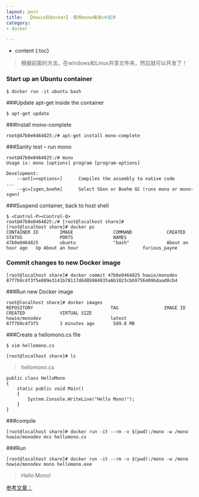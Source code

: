 ```yaml
---
layout: post
title:  【Howie玩docker】-使用mono编译c#程序
category: 
- docker  

---
```


* content
{:toc}

>根据前面的方法，在windows和Linux共享文件夹，然后就可以开发了！

### Start up an Ubuntu container

	$ docker run -it ubuntu bash


###Update apt-get inside the container


	$ apt-get update


###Install mono-complete

	root@47b0e0464825:/# apt-get install mono-complete


###Sanity test – run mono

	root@47b0e0464825:/# mono
	Usage is: mono [options] program [program-options]

	Development:
	    --aot[=<options>]      Compiles the assembly to native code
	...
	    --gc=[sgen,boehm]      Select SGen or Boehm GC (runs mono or mono-sgen)




###Suspend container, back to host shell

	$ <Control-P><Control-Q>
	root@47b0e0464825:/# [root@localhost share]#
	[root@localhost share]# docker ps
	CONTAINER ID        IMAGE               COMMAND             CREATED             STATUS              PORTS               NAMES
	47b0e0464825        ubuntu              "bash"              About an hour ago   Up About an hour                        furious_payne


### Commit changes to new Docker image

	[root@localhost share]# docker commit 47b0e0464825 howie/monodev
	87f7b9c4f3f5e809e3141b78117d6d8b984935a6b1023cbb9756409bdaad0cb4


###Run new Docker image

	root@localhost share]# docker images
	REPOSITORY                             TAG                 IMAGE ID            CREATED             VIRTUAL SIZE
	howie/monodev                          latest              87f7b9c4f3f5        3 minutes ago       589.8 MB


###Create a hellomono.cs file

`$ vim hellomono.cs`

	[root@localhost share]# ls
	
> hellomono.cs  
	
	public class HelloMono
	{
	    static public void Main()
	    {
	        System.Console.WriteLine("Hello Mono!");
	    }
	}

###compile

	[root@localhost share]# docker run -it --rm -v $(pwd):/mono -w /mono howie/monodev mcs hellomono.cs
 
###Run

	[root@localhost share]# docker run -it --rm -v $(pwd):/mono -w /mono howie/monodev mono hellomono.exe
	
>Hello Mono!


[参考文章：](http://dotnetliberty.com/index.php/2015/10/04/mono-and-c-sharp-on-docker-hello-world-in-15-steps/?_tmc=JnJW_22cvahemGz-VrPpV-o6AeShsAY4R6CsqV6i5V4&mkt_tok=3RkMMJWWfF9wsRonuqTMZKXonjHpfsX57uQtXa%2BzlMI%2F0ER3fOvrPUfGjI4ASsBiI%2BSLDwEYGJlv6SgFQ7LMMaZq1rgMXBk%3D)
